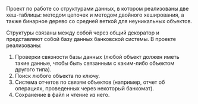 Проект по работе со структурами данных, в котором реализованы две хеш-таблицы: методом цепочек и методом двойного хеширования, а также бинарное дерево со средней веткой для неуникальных объектов.

Структуры связаны между собой через общий декоратор и представляют собой базу данных банковской системы.
В проекте реализованы: 
  1. Проверки связности базы данных (любой объект должен иметь такие данные, чтобы быть связанным с каким-либо объектом другого типа).
  2. Поиск любого объекта по ключу.
  3. Система отчетов по связям объектов (например, отчет об операциях, проведенных через некоторый банкомат).
  4. Сохранение в файл и чтение из него.
